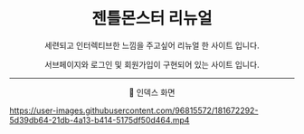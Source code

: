 <h1 align = 'center'> 젠틀몬스터 리뉴얼</h1>

<p align = 'center'> 세련되고 인터렉티브한 느낌을 주고싶어 리뉴얼 한 사이트 입니다.</p>

<p align = 'center'> 서브페이지와 로그인 및 회원가입이 구현되어 있는 사이트 입니다. </p>

---

<p align = 'center'> 📌 인덱스 화면</p>

https://user-images.githubusercontent.com/96815572/181672292-5d39db64-21db-4a13-b414-5175df50d464.mp4
